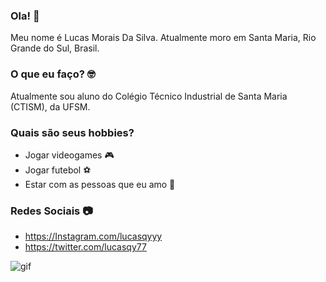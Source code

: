 ### Ola! 👋
Meu nome é Lucas Morais Da Silva. 
Atualmente moro em Santa Maria, Rio Grande do Sul, Brasil.

### O que eu faço? 🤓
Atualmente sou aluno do Colégio Técnico Industrial de Santa Maria (CTISM), da UFSM.
### Quais são seus hobbies? 

* Jogar videogames 🎮
* Jogar futebol ⚽
* Estar com as pessoas que eu amo 💑

### Redes Sociais 📷

* https://Instagram.com/lucasqyyy
* https://twitter.com/lucasqy77

![gif](https://github.com/lucasqy/lucasqy/blob/main/FKHmhTRaQAEq3p2_gif_AdobeCreativeCloudExpress.gif)

